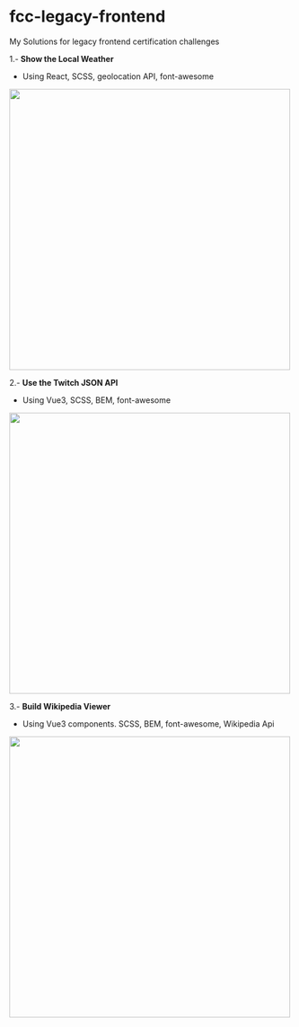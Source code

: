 # fcc-legacy-frontend
My Solutions for legacy frontend certification challenges

1.- **Show the Local Weather**

- Using React, SCSS, geolocation API, font-awesome

<a href="https://codepen.io/jmaperez/full/VwWbjWQ"><img src="https://user-images.githubusercontent.com/87162909/132900351-e5d0cdec-b265-4263-a1f5-c35a5ef3a05b.png" width="500"></a>

2.- **Use the Twitch JSON API**

- Using Vue3, SCSS, BEM, font-awesome

<a href="https://codepen.io/jmaperez/full/YzQLwvy"><img src="https://user-images.githubusercontent.com/87162909/134008760-a5b6a48b-2aa6-4711-86af-305bbe04ac5a.png" width="500"></a>

3.- **Build Wikipedia Viewer**

- Using Vue3 components. SCSS, BEM, font-awesome, Wikipedia Api

<a href="https://codepen.io/jmaperez/full/vYZbJqe"><img src="https://user-images.githubusercontent.com/87162909/135251901-76220eb6-3331-433b-b55e-7cf81f2eb0d1.png" width="500"></a>
